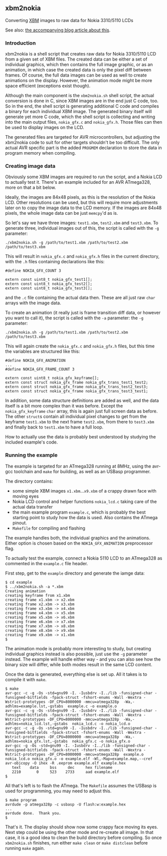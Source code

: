 ## xbm2nokia
Converting [XBM](https://en.wikipedia.org/wiki/X_BitMap)
images to raw data for Nokia 3310/5110 LCDs

See also: [the accompanying blog article about this](http://sgreg.fi/blog/article/xbm-images-and-animations-on-a-nokia-lcd).

### Introduction

xbm2nokia is a shell script that creates raw data for Nokia 3310/5110 LCD
from a given set of XBM files. The created data can be either a set of
individual graphics, which then contains the full image graphic, or as an
animation, in which case the created data is only the pixel diff between
frames. Of course, the full data images can be used as well to create
animations on the display. However, the animation mode might be more space
efficient (exceptions exist though).

Although the main component is the `xbm2nokia.sh` shell script, the actual
conversion is done in C, since XBM images are in the end just C code, too.
So in the end, the shell script is generating additional C code and compiles
a binary for each individual XBM image. The generated binary itself will
generate yet more C code, which the shell script is collecting and writing
into the main output files, `nokia_gfx.c` and `nokia_gfx.h`. Those files
can then be used to display images on the LCD.

The generated files are targeted for AVR microcontrollers, but adjusting
the xbm2nokia code to suit for other targets shouldn't be too difficult.
The only actual AVR specific part is the added `PROGMEM` declaration to
store the data in program memory when compiling.

### Creating image data

Obviously some XBM images are required to run the script, and a Nokia LCD
to actually test it. There's an example included for an AVR ATmega328,
more on that a bit below.

Ideally, the images are 84x48 pixels, as this is the resolution of the
Nokia LCD. Other resolutions can be used, but this will require more
adjustments later on to copy the image data to the LCD memory. If the
images are 84x48 pixels, the whole image data can be just `memcpy`'d as is.

So let's say we have three images: `test1.xbm`, `test2.xbm` and `test3.xbm`.
To generate three, individual images out of this, the script is called with
the `-g` parameter:
```
./xbm2nokia.sh -g /path/to/test1.xbm /path/to/test2.xbm /path/to/test3.xbm
```
This will result in `nokia_gfx.c` and `nokia_gfx.h` files in the current
directory, with the `.h` files containing declarations like this:
```
#define NOKIA_GFX_COUNT 3

extern const uint8_t nokia_gfx_test1[];
extern const uint8_t nokia_gfx_test2[];
extern const uint8_t nokia_gfx_test3[];
```
and the `.c` file containing the actual data then. These are all just raw
`char` arrays with the image data.

To create an animation (it really just is frame transition diff data,
or however you want to call it), the script is called with the `-a`
parameter:
the `-g` parameter:
```
./xbm2nokia.sh -g /path/to/test1.xbm /path/to/test2.xbm /path/to/test3.xbm
```
This will again create the `nokia_gfx.c` and `nokia_gfx.h` files, but
this time the variables are structured like this:
```
#define NOKIA_GFX_ANIMATION
...
#define NOKIA_GFX_FRAME_COUNT 3

extern const uint8_t nokia_gfx_keyframe[];
extern const struct nokia_gfx_frame nokia_gfx_trans_test1_test2;
extern const struct nokia_gfx_frame nokia_gfx_trans_test2_test3;
extern const struct nokia_gfx_frame nokia_gfx_trans_test3_test1;
```
In addition, some data structure definitions are added as well, and the
data itself is a bit more complex than it was before. Except the
`nokia_gfx_keyframe` `char` array, this is again just full screen data
as before. The other `struct`s contain all individual pixel changes to
get from the keyframe `test1.xbm` to the next frame `test2.xbm`, from
there to `test3.xbm` and finally back to `test1.xbm` to have a full loop.

How to actually use the data is probably best understood by studying the
included example's code.

### Running the example

The example is targeted for an ATmega328 running at 8MHz, using the
avr-gcc toolchain and `make` for building, as well as an USBasp programmer.

The directory contains:
* some simple XBM images `x1.xbm`...`x9.xbm` of a crappy drawn face with
  moving eyes
* Nokia LCD control and helper functions `nokia_lcd.c` taking care of
  the actual data transfer
* the main example program `example.c`, which is probably the best starting
  point to study how the data is used. Also contains the ATmega pinout.
* `Makefile` for compiling and flashing

The example handles both, the individual graphics and the animations.
Either option is chosen based on the `NOKIA_GFX_ANIMATION` preprocessor
flag.

To actually test the example, connect a Nokia 5110 LCD to an ATmega328
as commented in the `example.c` file header.

First step, get to the `example` directory and generate the iamge data:
```
$ cd example
$ ../xbm2nokia.sh -a *.xbm
Creating animation
creating keyframe from x1.xbm
creating frame x1.xbm -> x2.xbm
creating frame x2.xbm -> x3.xbm
creating frame x3.xbm -> x4.xbm
creating frame x4.xbm -> x5.xbm
creating frame x5.xbm -> x6.xbm
creating frame x6.xbm -> x7.xbm
creating frame x7.xbm -> x8.xbm
creating frame x8.xbm -> x9.xbm
creating frame x9.xbm -> x1.xbm
$
```

The animation mode is probably more interesting to study, but creating
individual graphics instead is also possible, just use the `-g` parameter
instead. The example will handle either way - and you can also see how the
binary size will differ, while both modes result in the same LCD content.

Once the data is generated, everything else is set up. All it takes is to
compile it with `make`.

```
$ make
avr-gcc -c -g -Os -std=gnu99 -I. -Iusbdrv -I../lib -funsigned-char -funsigned-bitfields -fpack-struct -fshort-enums -Wall -Wextra -Wstrict-prototypes -DF_CPU=8000000 -mmcu=atmega328p  -Wa,-adhlms=example.lst,-gstabs  example.c -o example.o
avr-gcc -c -g -Os -std=gnu99 -I. -Iusbdrv -I../lib -funsigned-char -funsigned-bitfields -fpack-struct -fshort-enums -Wall -Wextra -Wstrict-prototypes -DF_CPU=8000000 -mmcu=atmega328p  -Wa,-adhlms=nokia_lcd.lst,-gstabs  nokia_lcd.c -o nokia_lcd.o
avr-gcc -c -g -Os -std=gnu99 -I. -Iusbdrv -I../lib -funsigned-char -funsigned-bitfields -fpack-struct -fshort-enums -Wall -Wextra -Wstrict-prototypes -DF_CPU=8000000 -mmcu=atmega328p  -Wa,-adhlms=nokia_gfx.lst,-gstabs  nokia_gfx.c -o nokia_gfx.o
avr-gcc -g -Os -std=gnu99 -I. -Iusbdrv -I../lib -funsigned-char -funsigned-bitfields -fpack-struct -fshort-enums -Wall -Wextra -Wstrict-prototypes -DF_CPU=8000000 -mmcu=atmega328p  example.o nokia_lcd.o nokia_gfx.o -o example.elf -Wl,-Map=example.map,--cref
avr-objcopy -O ihex -R .eeprom example.elf example.hex
   text    data     bss     dec     hex filename
   2210       0     523    2733     aad example.elf
$
```

All that's left is to flash the ATmega. The `Makefile` assumes the USBasp
is used for programming, you may need to adjust this.

```
$ make program
avrdude -p atmega328p -c usbasp -U flash:w:example.hex
...
avrdude done.  Thank you.
$
```

That's it. The display should show now some crappy face moving its eyes.
Next step could be using the other mode and re-create all image. In that
case, it is a good idea to clean the build directory before compiling.
So once `xbm2nokia.sh` finishes, run either `make clean` or `make distclean`
before running `make` again.


